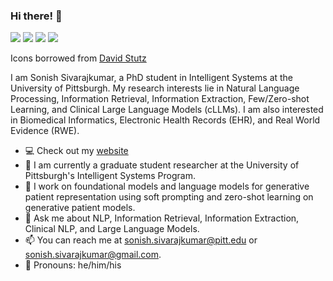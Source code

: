 ### Hi there! 👋

[![](https://img.shields.io/badge/🌐website-gray?&style=for-the-badge)](https://sonishsivarajkumar.github.io/homepage)
[![](https://img.shields.io/badge/linkedin-%230077B5.svg?&style=for-the-badge&logo=linkedin&logoColor=white)](https://www.linkedin.com/in/sonish-sivarajkumar-7b2b19163/)
[![](https://img.shields.io/badge/github-%230077B5.svg?&style=for-the-badge&logo=github&logoColor=white)](https://github.com/sonishsivarajkumar)
[![](https://img.shields.io/badge/google_scholar-%234285F4.svg?&style=for-the-badge&logo=google-scholar&logoColor=white)](https://scholar.google.com/citations?user=<your-google-scholar-id>&hl=en)

Icons borrowed from [David Stutz](https://github.com/davidstutz/davidstutz/blob/master/README.md)

I am Sonish Sivarajkumar, a PhD student in Intelligent Systems at the University of Pittsburgh. My research interests lie in Natural Language Processing, Information Retrieval, Information Extraction, Few/Zero-shot Learning, and Clinical Large Language Models (cLLMs). I am also interested in Biomedical Informatics, Electronic Health Records (EHR), and Real World Evidence (RWE).

- :computer: Check out my [website](https://sonishsivarajkumar.github.io/)
- 🔭 I am currently a graduate student researcher at the University of Pittsburgh's Intelligent Systems Program.
- 🌱 I work on foundational models and language models for generative patient representation using soft prompting and zero-shot learning on generative patient models.
- 💬 Ask me about NLP, Information Retrieval, Information Extraction, Clinical NLP, and Large Language Models.
- 📫 You can reach me at sonish.sivarajkumar@pitt.edu or sonish.sivarajkumar@gmail.com.
- :man: Pronouns: he/him/his

<!-- ![Sonish's Github Stats](https://github-readme-stats.vercel.app/api?username=SonishSivarajkumar) -->
<!-- <img align="left" src="https://github-readme-stats.vercel.app/api?username=SonishSivarajkumar&count_private=true&show_icons=false&theme=default" />
 -->
<!-- ![Sonish's Github Stats](https://github-readme-stats.vercel.app/api?username=SonishSivarajkumar) -->
<!-- <img align="left" src="https://github-readme-stats.vercel.app/api?username=SonishSivarajkumar&count_private=true&show_icons=false&theme=default" /> -->
<!-- <img align="center" src="https://github-readme-stats.vercel.app/api/pin/?username=SonishSivarajkumar&repo=github-readme-stats" /> -->
<!-- <img align="left" src="https://github-readme-stats.vercel.app/api/top-langs/?username=SonishSivarajkumar&theme=default&show_icons=true" /> -->
